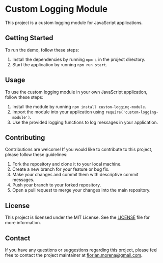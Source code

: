 # Custom Logging Module

This project is a custom logging module for JavaScript applications.

## Getting Started

To run the demo, follow these steps:

1. Install the dependencies by running `npm i` in the project directory.
2. Start the application by running `npm run start`.

## Usage

To use the custom logging module in your own JavaScript application, follow these steps:

1. Install the module by running `npm install custom-logging-module`.
2. Import the module into your application using `require('custom-logging-module')`.
3. Use the provided logging functions to log messages in your application.

## Contributing

Contributions are welcome! If you would like to contribute to this project, please follow these guidelines:

1. Fork the repository and clone it to your local machine.
2. Create a new branch for your feature or bug fix.
3. Make your changes and commit them with descriptive commit messages.
4. Push your branch to your forked repository.
5. Open a pull request to merge your changes into the main repository.

## License

This project is licensed under the MIT License. See the [LICENSE](LICENSE) file for more information.

## Contact

If you have any questions or suggestions regarding this project, please feel free to contact the project maintainer at [florian.morena@gmail.com](mailto:florian.morena@gmail.com).
